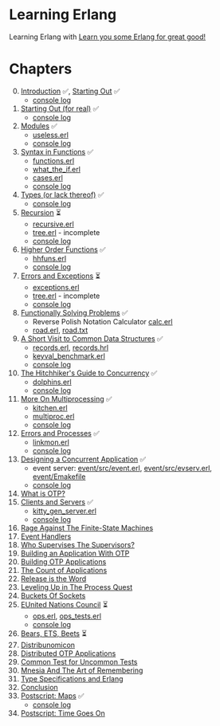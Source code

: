 # Learning Erlang

Learning Erlang with [Learn you some Erlang for great good!][lyse]

[lyse]: http://learnyousomeerlang.com/

# Chapters

0. <a href="http://learnyousomeerlang.com/introduction">Introduction</a> ✅, <a href="http://learnyousomeerlang.com/starting-out">Starting Out</a> ✅
    * [console log](log01.erl)
0. <a href="http://learnyousomeerlang.com/starting-out-for-real">Starting Out (for real)</a> ✅
    * [console log](log02.erl)
0. <a href="http://learnyousomeerlang.com/modules">Modules</a> ✅
    * [useless.erl](useless.erl)
    * [console log](log03.erl)
0. <a href="http://learnyousomeerlang.com/syntax-in-functions">Syntax in Functions</a> ✅
    * [functions.erl](functions.erl)
    * [what_the_if.erl](what_the_if.erl)
    * [cases.erl](cases.erl)
    * [console log](log04.erl)
0. <a href="http://learnyousomeerlang.com/types-or-lack-thereof">Types (or lack thereof)</a> ✅
    * [console log](log05.erl)
0. <a href="http://learnyousomeerlang.com/recursion">Recursion</a> ⏳
    * [recursive.erl](recursive.erl)
    * [tree.erl](tree.erl) - incomplete
    * [console log](log06.erl)
0. <a href="http://learnyousomeerlang.com/higher-order-functions">Higher Order Functions</a> ✅
    * [hhfuns.erl](hhfuns.erl)
    * [console log](log07.erl)
0. <a href="http://learnyousomeerlang.com/errors-and-exceptions">Errors and Exceptions</a> ⏳
    * [exceptions.erl](exceptions.erl)
    * [tree.erl](tree.erl) - incomplete
    * [console log](log08.erl)
0. <a href="http://learnyousomeerlang.com/functionally-solving-problems">Functionally Solving Problems</a> ✅
    * Reverse Polish Notation Calculator [calc.erl](calc.erl)
    * [road.erl](road.erl), [road.txt](road.erl)
0. <a href="http://learnyousomeerlang.com/a-short-visit-to-common-data-structures">A Short Visit to Common Data Structures</a> ✅
    * [records.erl](records.erl), [records.hrl](records.hrl)
    * [keyval_benchmark.erl](keyval_benchmark.erl)
    * [console log](log10.erl)
0. <a href="http://learnyousomeerlang.com/the-hitchhikers-guide-to-concurrency">The Hitchhiker's Guide to Concurrency</a> ✅
    * [dolphins.erl](dolphins.erl)
    * [console log](log11.erl)
0. <a href="http://learnyousomeerlang.com/more-on-multiprocessing">More On Multiprocessing</a> ✅
    * [kitchen.erl](kitchen.erl)
    * [multiproc.erl](multiproc.erl)
    * [console log](log12.erl)
0. <a href="http://learnyousomeerlang.com/errors-and-processes">Errors and Processes</a> ✅
    * [linkmon.erl](linkmon.erl)
    * [console log](log13.erl)
0. <a href="http://learnyousomeerlang.com/designing-a-concurrent-application">Designing a Concurrent Application</a> ✅
    * event server: [event/src/event.erl](event/src/event.erl), [event/src/evserv.erl](event/src/evserv.erl), [event/Emakefile](event/Emakefile)
    * [console log](log14.erl)
0. <a href="http://learnyousomeerlang.com/what-is-otp">What is OTP?</a>
0. <a href="http://learnyousomeerlang.com/clients-and-servers">Clients and Servers</a> ✅
    * [kitty_gen_server.erl](kitty_gen_server.erl)
    * [console log](log16.erl)
0. <a href="http://learnyousomeerlang.com/finite-state-machines">Rage Against The Finite-State Machines</a>
0. <a href="http://learnyousomeerlang.com/event-handlers">Event Handlers</a>
0. <a href="http://learnyousomeerlang.com/supervisors">Who Supervises The Supervisors?</a>
0. <a href="http://learnyousomeerlang.com/building-applications-with-otp">Building an Application With OTP</a>
0. <a href="http://learnyousomeerlang.com/building-otp-applications">Building OTP Applications</a>
0. <a href="http://learnyousomeerlang.com/the-count-of-applications">The Count of Applications</a>
0. <a href="http://learnyousomeerlang.com/release-is-the-word">Release is the Word</a>
0. <a href="http://learnyousomeerlang.com/relups">Leveling Up in The Process Quest</a>
0. <a href="http://learnyousomeerlang.com/buckets-of-sockets">Buckets Of Sockets</a>
0. <a href="http://learnyousomeerlang.com/eunit">EUnited Nations Council</a> ⏳
    * [ops.erl](ops.erl), [ops_tests.erl](ops_tests.erl)
    * [console log](log26.erl)
0. <a href="http://learnyousomeerlang.com/ets">Bears, ETS, Beets</a> ⏳
0. <a href="http://learnyousomeerlang.com/distribunomicon">Distribunomicon</a>
0. <a href="http://learnyousomeerlang.com/distributed-otp-applications">Distributed OTP Applications</a>
0. <a href="http://learnyousomeerlang.com/common-test-for-uncommon-tests">Common Test for Uncommon Tests</a>
0. <a href="http://learnyousomeerlang.com/mnesia">Mnesia And The Art of Remembering</a>
0. <a href="http://learnyousomeerlang.com/dialyzer">Type Specifications and Erlang</a>
0. <a href="http://learnyousomeerlang.com/conclusion">Conclusion</a>
0. <a href="http://learnyousomeerlang.com/maps">Postscript: Maps</a> ✅
    * [console log](log34.erl)
0. <a href="http://learnyousomeerlang.com/time">Postscript: Time Goes On</a>
